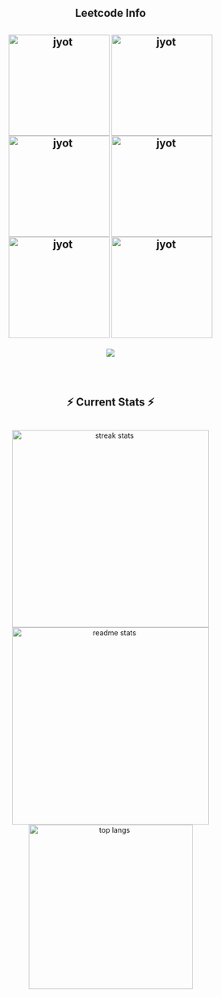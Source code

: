 <div align="center"> 
  
<!--   <h2>🐍 Contributions 🐍</h2>
  <img alt="snake eating my contributions" src="https://raw.githubusercontent.com/salesp07/salesp07/output/github-contribution-grid-snake.svg" />
</div> -->
<h2 align="center">Leetcode Info<h2>  
<p align="center">
  <a href="https://leetcode.com/u/AjiteshVishwakarma/" target="_blank"><img align="center" src="https://assets.leetcode.com/static_assets/marketing/202501.gif" alt="jyot" height="200" width="200" /></a>
<!--   JAN -->
  <a href="https://leetcode.com/u/AjiteshVishwakarma/" target="_blank"><img align="center" src="https://assets.leetcode.com/static_assets/marketing/202502.gif" alt="jyot" height="200" width="200" /></a>
<!--   FEB -->
  <a href="https://leetcode.com/u/AjiteshVishwakarma/" target="_blank"><img align="center" src="https://assets.leetcode.com/static_assets/marketing/202502.gif" alt="jyot" height="200" width="200" /></a>
<!--   MARCH -->
  <a href="https://leetcode.com/u/AjiteshVishwakarma/" target="_blank"><img align="center" src="https://assets.leetcode.com/static_assets/marketing/202502.gif" alt="jyot" height="200" width="200" /></a>
<!--   APRIL -->
  <a href="https://leetcode.com/u/AjiteshVishwakarma/" target="_blank"><img align="center" src="https://assets.leetcode.com/static_assets/others/25100.gif" alt="jyot" height="200" width="200" /></a>
<!--   MAY -->
  <a href="https://leetcode.com/u/AjiteshVishwakarma/" target="_blank"><img align="center" src="https://assets.leetcode.com/static_assets/others/Introduction_to_Pandas.gif" alt="jyot" height="200" width="200" /></a>
</p>
<p align="center">
  
  <img  align=top flex-grow=1 src="https://leetcard.jacoblin.cool/AjiteshVishwakarma?theme=dark&font=Nunito&ext=heatmap" />  
</p>




<br/>
  <h2 align="center">⚡ Current Stats ⚡</h2>
<br>
<div align=center>
  <img width=390 src="https://streak-stats.demolab.com/?user=ajiteshvish&count_private=true&theme=react&border_radius=10" alt="streak stats"/>
  <img width=390 src="https://github-readme-stats.vercel.app/api?username=ajiteshvish&show_icons=true&theme=react&rank_icon=github&border_radius=10" alt="readme stats" />
  <img width=325 align="center" src="https://github-readme-stats.vercel.app/api/top-langs/?username=nishant-Tiwari24&hide=HTML&langs_count=8&layout=compact&theme=react&border_radius=10&size_weight=0.5&count_weight=0.5&exclude_repo=github-readme-stats" alt="top langs" />
</div>

  <br/>

<br/><br/>

